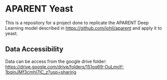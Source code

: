 # APARENT Yeast
This is a repository for a project done to replicate the APARENT Deep Learning model described in https://github.com/johli/aparent and apply it to yeast.


## Data Accessibility
Data can be access from the google drive folder:
https://drive.google.com/drive/folders/151oq69-OuLmoY-1bqinJMf3cmhI7lC_z?usp=sharing
